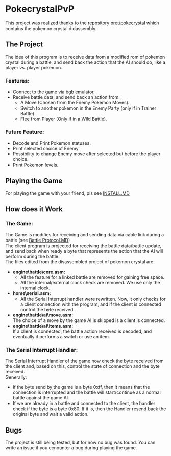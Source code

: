 # PokecrystalPvP

This project was realized thanks to the repository [pret/pokecrystal](https://github.com/pret/pokecrystal) which contains the pokemon crystal didassembly.

## The Project

The idea of this program is to receive data from a modified rom of pokemon crystal during a battle, and send back the
action that the AI should do, like a player vs. player pokemon.

### Features:

* Connect to the game via bgb emulator.
* Receive battle data, and send back an action from:
    * A Move (Chosen from the Enemy Pokemon Moves).
    * Switch to another pokemon in the Enemy Party (only if in Trainer Battle).
    * Flee from Player (Only if in a Wild Battle).

### Future Feature:

* Decode and Print Pokemon statuses.
* Print selected choice of Enemy.
* Possibility to change Enemy move after selected but before the player choice.
* Print Pokemon levels.

## Playing the Game

For playing the game with your friend, pls see [INSTALL.MD](https://github.com/SDiCesare/PokecrystalPvP/blob/main/INSTALL.md)

## How does it Work

### The Game:

The Game is modifies for receiving and sending data via cable link during a battle
(see [Battle Protocol.MD](https://github.com/SDiCesare/PokecrystalPvP/blob/main/ServerProject/out/production/ServerProject/com/ike/enemyai/Battle%20Protocol.MD))\
The client program is projected for receiving the battle data/battle update, and send back when ready a byte that
represents the action that the AI will perform during the battle.\
The files edited from the disassembled project of pokemon crystal are:

* **engine\battle\core.asm:**
    * All the feature for a linked battle are removed for gaining free space.
    * All the internal/external clock check are removed. We use only the internal clock.
* **home\serial.asm:**
    * All the Serial Interrupt handler were rewritten. Now, it only checks for a client connection with the program, and
      if the client is connected control the byte received.
* **engine\battle\ai\move.asm:**\
  The choice of a move by the game AI is skipped is a client is connected.
* **engine\battle\ai\items.asm:**\
  If a client is connected, the battle action received is decoded, and eventually it performs a switch or use an item.

### The Serial Interrupt Handler:

The Serial Interrupt Handler of the game now check the byte received from the client and, based on this, control the
state of connection and the byte received.\
Generally:

* if the byte send by the game is a byte 0xff, then it means that
  the connection is interrupted and the battle will start/continue as a normal battle against the game AI.
* If we are already in a battle and connected to the client, the handler check if the byte is a byte 0x80. If it is,
  then the Handler resend back the original byte and wait a valid action.


## Bugs

The project is still being tested, but for now no bug was found.
You can write an issue if you ecnounter a bug during playing the game.
